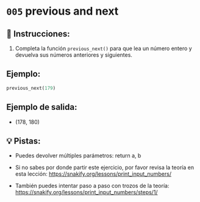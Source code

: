 # `005` previous and next

## 📝 Instrucciones:

1. Completa la función `previous_next()` para que lea un número entero y devuelva sus números anteriores y siguientes. 

## Ejemplo:

```py
previous_next(179)
```

## Ejemplo de salida:

+ (178, 180)

## 💡 Pistas:

+ Puedes devolver múltiples parámetros: return a, b

+ Si no sabes por donde partir este ejercicio, por favor revisa la teoría en esta lección: https://snakify.org/lessons/print_input_numbers/

+ También puedes intentar paso a paso con trozos de la teoría: https://snakify.org/lessons/print_input_numbers/steps/1/